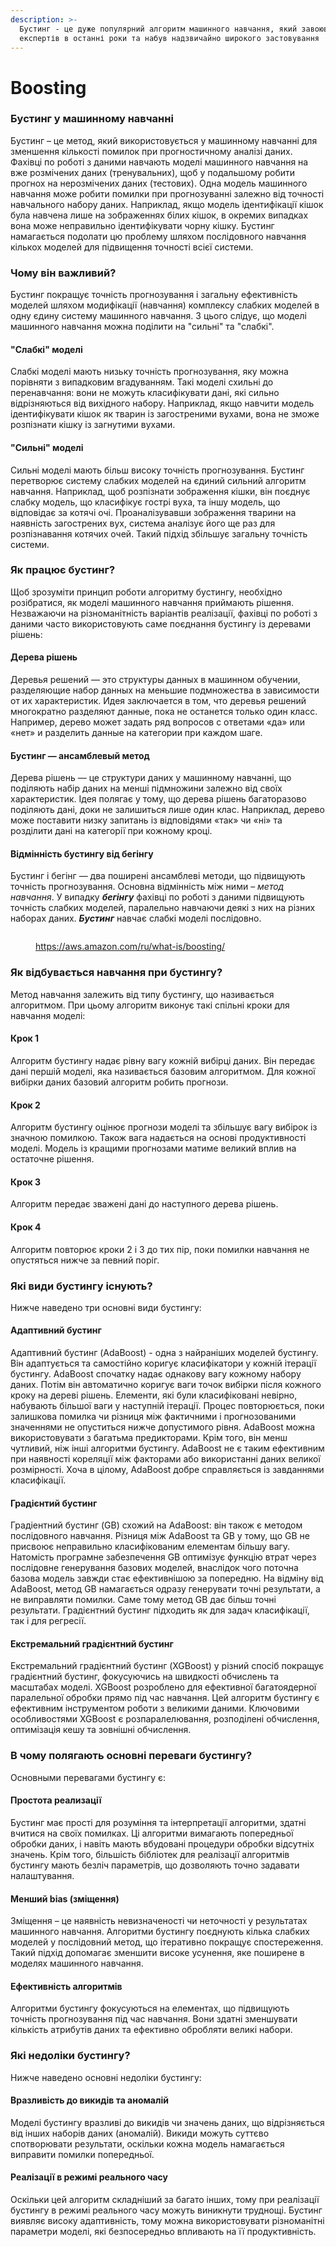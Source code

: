 ```yaml
---
description: >-
  Бустинг - це дуже популярний алгоритм машинного навчання, який завоював довіру
  експертів в останні роки та набув надзвичайно широкого застовування
---
```


# Boosting

### Бустинг у машинному навчанні <a href="#seo-faq-pairs-what-is-boosting-in-machine-learning" id="seo-faq-pairs-what-is-boosting-in-machine-learning"></a>

Бустинг – це метод, який використовується у машинному навчанні для зменшення кількості помилок при прогностичному аналізі даних. Фахівці по роботі з даними навчають моделі машинного навчання на вже розмічених даних (тренувальних), щоб у подальшому робити прогнох на нерозмічених даних (тестових). Одна модель машинного навчання може робити помилки при прогнозуванні залежно від точності навчального набору даних. Наприклад, якщо модель ідентифікації кішок була навчена лише на зображеннях білих кішок, в окремих випадках вона може неправильно ідентифікувати чорну кішку. Бустинг намагається подолати цю проблему шляхом послідовного навчання кількох моделей для підвищення точності всієї системи.

### Чому він важливий? <a href="#seo-faq-pairs-why-is-boosting-important" id="seo-faq-pairs-why-is-boosting-important"></a>

Бустинг покращує точність прогнозування і загальну ефективність моделей шляхом модифікації (навчання) комплексу слабких моделей в одну єдину систему машинного навчання. З цього слідує, що моделі машинного навчання можна поділити на "сильні" та "слабкі".

#### "Слабкі" моделі

Слабкі моделі мають низьку точність прогнозування, яку можна порівняти з випадковим вгадуванням. Такі моделі схильні до перенавчання: вони не можуть класифікувати дані, які сильно відрізняються від вихідного набору. Наприклад, якщо навчити модель ідентифікувати кішок як тварин із загостреними вухами, вона не зможе розпізнати кішку із загнутими вухами.

#### "Сильні" моделі

Сильні моделі мають більш високу точність прогнозування. Бустинг перетворює систему слабких моделей на єдиний сильний алгоритм навчання. Наприклад, щоб розпізнати зображення кішки, він поєднує слабку модель, що класифікує гострі вуха, та іншу модель, що відповідає за котячі очі. Проаналізувавши зображення тварини на наявність загострених вух, система аналізує його ще раз для розпізнавання котячих очей. Такий підхід збільшує загальну точність системи.

### Як працює бустинг? <a href="#seo-faq-pairs-how-does-boosting-work" id="seo-faq-pairs-how-does-boosting-work"></a>

Щоб зрозуміти принцип роботи алгоритму бустингу, необхідно розібратися, як моделі машинного навчання приймають рішення. Незважаючи на різноманітність варіантів реалізації, фахівці по роботі з даними часто використовують саме поєднання бустингу із деревами рішень:

#### Дерева рішень

Деревья решений — это структуры данных в машинном обучении, разделяющие набор данных на меньшие подмножества в зависимости от их характеристик. Идея заключается в том, что деревья решений многократно разделяют данные, пока не останется только один класс. Например, дерево может задать ряд вопросов с ответами «да» или «нет» и разделить данные на категории при каждом шаге.

#### Бустинг — ансамблевый метод

Дерева рішень — це структури даних у машинному навчанні, що поділяють набір даних на менші підмножини залежно від своїх характеристик. Ідея полягає у тому, що дерева рішень багаторазово поділяють дані, доки не залишиться лише один клас. Наприклад, дерево може поставити низку запитань із відповідями «так» чи «ні» та розділити дані на категорії при кожному кроці.

#### Відмінність бустингу від бегінгу

Бустинг і бегінг — два поширені ансамблеві методи, що підвищують точність прогнозування. Основна відмінність між ними – _метод навчання_. У випадку _**бегінгу**_ фахівці по роботі з даними підвищують точність слабких моделей, паралельно навчаючи деякі з них на різних наборах даних. _**Бустинг**_ навчає слабкі моделі послідовно.

<figure><img src="../.gitbook/assets/image (11).png" alt=""><figcaption><p><a href="https://aws.amazon.com/ru/what-is/boosting/">https://aws.amazon.com/ru/what-is/boosting/</a></p></figcaption></figure>

### Як відбувається навчання при бустингу? <a href="#seo-faq-pairs-how-is-training-in-boosting-done" id="seo-faq-pairs-how-is-training-in-boosting-done"></a>

Метод навчання залежить від типу бустингу, що називається алгоритмом. При цьому алгоритм виконує такі спільні кроки для навчання моделі:

#### Крок 1

Алгоритм бустингу надає рівну вагу кожній вибірці даних. Він передає дані першій моделі, яка називається базовим алгоритмом. Для кожної вибірки даних базовий алгоритм робить прогнози.

#### Крок 2

Алгоритм бустингу оцінює прогнози моделі та збільшує вагу вибірок із значною помилкою. Також вага надається на основі продуктивності моделі. Модель із кращими прогнозами матиме великий вплив на остаточне рішення.

#### Крок 3

Алгоритм передає зважені дані до наступного дерева рішень.

#### Крок 4

Алгоритм повторює кроки 2 і 3 до тих пір, поки помилки навчання не опустяться нижче за певний поріг.

### Які види бустингу існують? <a href="#seo-faq-pairs-what-are-the-types-of-boosting" id="seo-faq-pairs-what-are-the-types-of-boosting"></a>

Нижче наведено три основні види бустингу:

#### Адаптивний бустинг

Адаптивний бустинг (AdaBoost) - одна з найраніших моделей бустингу. Він адаптується та самостійно коригує класифікатори у кожній ітерації бустингу. AdaBoost спочатку надає однакову вагу кожному набору даних. Потім він автоматично коригує ваги точок вибірки після кожного кроку на дереві рішень. Елементи, які були класифіковані невірно, набувають більшої ваги у наступній ітерації. Процес повторюється, поки залишкова помилка чи різниця між фактичними і прогнозованими значеннями не опуститься нижче допустимого рівня. AdaBoost можна використовувати з багатьма предикторами. Крім того, він менш чутливий, ніж інші алгоритми бустингу. AdaBoost не є таким ефективним при наявності кореляції між факторами або використанні даних великої розмірності. Хоча в цілому, AdaBoost  добре справляється із завданнями класифікації.

#### Градієнтий бустинг

Градіентний бустинг (GB) схожий на AdaBoost: він також є методом послідовного навчання. Різниця між AdaBoost та GB у тому, що GB не присвоює неправильно класифікованим елементам більшу вагу. Натомість програмне забезпечення GB оптимізує функцію втрат через послідовне генерування базових моделей, внаслідок чого поточна базова модель завжди стає ефективнішою за попередню. На відміну від AdaBoost, метод GB намагається одразу генерувати точні результати, а не виправляти помилки. Саме тому метод GB дає більш точні результати. Градієнтний бустинг підходить як для задач класифікації, так і для регресії.

#### Екстремальний градієнтний бустинг

Екстремальний градієнтний бустинг (XGBoost) у різний спосіб покращує градієнтний бустинг, фокусуючись на швидкості обчислень та масштабах моделі. XGBoost розроблено для ефективної багатоядерної паралельної обробки прямо під час навчання. Цей алгоритм бустингу є ефективним інструментом роботи з великими даними. Ключовими особливостями XGBoost є розпаралелювання, розподілені обчислення, оптимізація кешу та зовнішні обчислення.

### В чому полягають основні переваги бустингу? <a href="#seo-faq-pairs-what-are-the-benefits-of-boosting" id="seo-faq-pairs-what-are-the-benefits-of-boosting"></a>

Основными перевагами бустингу є:

#### Простота реализації

Бустинг має прості для розуміння та інтерпретації алгоритми, здатні вчитися на своїх помилках. Ці алгоритми вимагають попередньої обробки даних, і навіть мають вбудовані процедури обробки відсутніх значень. Крім того, більшість бібліотек для реалізації алгоритмів бустингу мають безліч параметрів, що дозволяють точно задавати налаштування.

#### Менший bias (зміщення)

Зміщення – це наявність невизначеності чи неточності у результатах машинного навчання. Алгоритми бустингу поєднують кілька слабких моделей у послідовний метод, що ітеративно покращує спостереження. Такий підхід допомагає зменшити високе усунення, яке поширене в моделях машинного навчання.

#### Ефективність алгоритмів

Алгоритми бустингу фокусуються на елементах, що підвищують точність прогнозування під час навчання. Вони здатні зменшувати кількість атрибутів даних та ефективно обробляти великі набори.

### Які недоліки бустингу? <a href="#seo-faq-pairs-what-are-the-challenges-of-boosting" id="seo-faq-pairs-what-are-the-challenges-of-boosting"></a>

Нижче наведено основні недоліки бустингу:

#### Вразливість до викидів та аномалій

Моделі бустингу вразливі до викидів чи значень даних, що відрізняється від інших наборів даних (аномалій). Викиди можуть суттєво спотворювати результати, оскільки кожна модель намагається виправити помилки попередньої.

#### Реалізації в режимі реального часу

Оскільки цей алгоритм складніший за багато інших, тому при реалізації бустингу в режимі реального часу можуть виникнути труднощі. Бустинг виявляє високу адаптивність, тому можна використовувати різноманітні параметри моделі, які безпосередньо впливають на її продуктивність.
